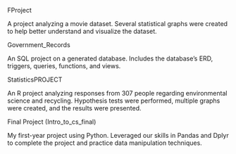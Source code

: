FProject

A project analyzing a movie dataset. Several statistical graphs were created to help better understand and visualize the dataset.

Government_Records

An SQL project on a generated database. Includes the database’s ERD, triggers, queries, functions, and views.

StatisticsPROJECT

An R project analyzing responses from 307 people regarding environmental science and recycling. Hypothesis tests were performed, multiple graphs were created, and the results were presented.

Final Project (Intro_to_cs_final)

My first-year project using Python. Leveraged our skills in Pandas and Dplyr to complete the project and practice data manipulation techniques.
